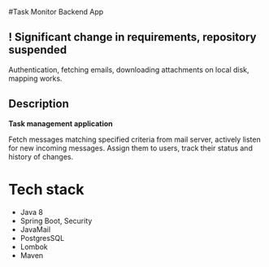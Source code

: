#Task Monitor Backend App

## ! Significant change in requirements, repository suspended
Authentication, fetching emails, downloading attachments on local disk, mapping works.

## Description
**Task management application**

Fetch messages matching specified criteria from mail server, actively listen for new incoming messages. Assign them to users,
track their status and history of changes.


# Tech stack
* Java 8
* Spring Boot, Security
* JavaMail
* PostgresSQL
* Lombok
* Maven